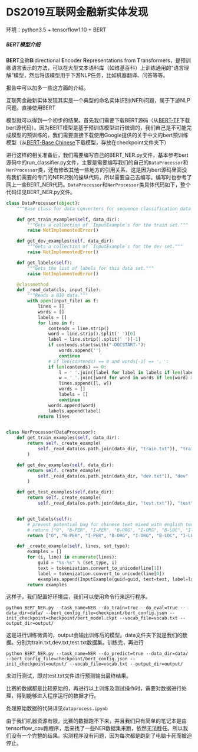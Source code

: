 # DS2019互联网金融新实体发现

环境：python3.5 + tensorflow1.10 + BERT

##### BERT模型介绍

**BERT**全称**B**idirectional **E**ncoder **R**epresentations from **T**ransformers，是预训练语言表示的方法，可以在大型文本语料库（如维基百科）上训练通用的“语言理解”模型，然后将该模型用于下游NLP任务，比如机器翻译、问答等等。 

报告中可以加多一些这方面的介绍。



互联网金融新实体发现其实是一个典型的命名实体识别(NER)问题，属于下游NLP问题。直接使用BERT

模型就可以得到一个初步的结果。首先我们需要下载BERT源码（从[BERT-TF](https://github.com/google-research/bert)下载bert源代码）。因为BERT模型是基于预训练模型进行微调的，我们自己是不可能完成模型的预训练的，我们需要直接下载使用Google提供的关于中文的bert预训练模型（从[BERT-Base Chinese](https://storage.googleapis.com/bert_models/2018_11_03/chinese_L-12_H-768_A-12.zip)下载模型，存放在checkpoint文件夹下）

进行这样的相关准备后，我们需要编写自己的BERT_NER.py文件，基本参考bert源码中的run_classifier.py文件，主要是需要编写我们的自己的`DataProcessor`和`NerProcessor`类，还有修改其他一些地方的引用关系，这是因为bert源码里面没有我们需要的专门的NER识别的操纵代码，所以需要自己去编写。编写时也参考了网上一些BERT_NER代码。`DataProcessor`和`NerProcessor`类具体代码如下，整个代码详见BERT_NER.py文件。

```python
class DataProcessor(object):
    """Base class for data converters for sequence classification data sets."""

    def get_train_examples(self, data_dir):
        """Gets a collection of `InputExample`s for the train set."""
        raise NotImplementedError()

    def get_dev_examples(self, data_dir):
        """Gets a collection of `InputExample`s for the dev set."""
        raise NotImplementedError()

    def get_labels(self):
        """Gets the list of labels for this data set."""
        raise NotImplementedError()

    @classmethod
    def _read_data(cls, input_file):
        """Reads a BIO data."""
        with open(input_file) as f:
            lines = []
            words = []
            labels = []
            for line in f:
                contends = line.strip()
                word = line.strip().split(' ')[0]
                label = line.strip().split(' ')[-1]
                if contends.startswith("-DOCSTART-"):
                    words.append('')
                    continue
                # if len(contends) == 0 and words[-1] == '。':
                if len(contends) == 0:
                    l = ' '.join([label for label in labels if len(label) > 0])
                    w = ' '.join([word for word in words if len(word) > 0])
                    lines.append([l, w])
                    words = []
                    labels = []
                    continue
                words.append(word)
                labels.append(label)
            return lines


class NerProcessor(DataProcessor):
    def get_train_examples(self, data_dir):
        return self._create_example(
            self._read_data(os.path.join(data_dir, "train.txt")), "train"
        )

    def get_dev_examples(self, data_dir):
        return self._create_example(
            self._read_data(os.path.join(data_dir, "dev.txt")), "dev"
        )

    def get_test_examples(self,data_dir):
        return self._create_example(
            self._read_data(os.path.join(data_dir, "test.txt")), "test")


    def get_labels(self):
        # prevent potential bug for chinese text mixed with english text
        # return ["O", "B-PER", "I-PER", "B-ORG", "I-ORG", "B-LOC", "I-LOC", "[CLS]","[SEP]"]
        return ["O", "B-PER", "I-PER", "B-ORG", "I-ORG", "B-LOC", "I-LOC", "X","[CLS]","[SEP]"]

    def _create_example(self, lines, set_type):
        examples = []
        for (i, line) in enumerate(lines):
            guid = "%s-%s" % (set_type, i)
            text = tokenization.convert_to_unicode(line[1])
            label = tokenization.convert_to_unicode(line[0])
            examples.append(InputExample(guid=guid, text=text, label=label))
        return examples
```

这样子，我们配置好环境后，我们可以使用命令行来运行程序。

`python BERT_NER.py --task_name=NER --do_train=true --do_eval=true --data_dir=data/ --bert_config_file=checkpoint/bert_config.json --init_checkpoint=checkpoint/bert_model.ckpt --vocab_file=vocab.txt --output_dir=output/`

这是进行训练微调的，output会输出训练后的模型。data文件夹下就是我们的数据。分别为train.txt,dev.txt,test.txt数据集。训练完，再进行

`python BERT_NER.py --task_name=NER --do_predict=true --data_dir=data/ --bert_config_file=checkpoint/bert_config.json --init_checkpoint=output/ --vocab_file=vocab.txt --output_dir=output/`

来进行测试，即对test.txt文件进行预测输出最终结果。

比赛的数据都是比较原始的，再进行以上训练及测试操作时，需要对数据进行处理，得到能够进入程序运行的数据才行。

处理原始数据的代码详见`dataprocess.ipynb`

由于我们机器资源有限，比赛的数据跑不下来，并且我们只有简单的笔记本是由tensorflow_cpu跑程序，后来找了一些NER数据集来跑，依然无法胜任。所以我们没有一个完整的结果。实测程序没有问题，因为每次都是跑到了电脑卡死而被迫停止。